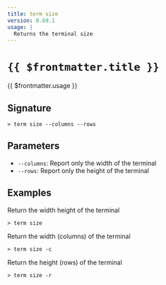 ```yaml
---
title: term size
version: 0.69.1
usage: |
  Returns the terminal size
---
```


# <code>{{ $frontmatter.title }}</code>

<div style='white-space: pre-wrap;'>{{ $frontmatter.usage }}</div>

## Signature

```> term size --columns --rows```

## Parameters

 -  `--columns`: Report only the width of the terminal
 -  `--rows`: Report only the height of the terminal

## Examples

Return the width height of the terminal
```shell
> term size
```

Return the width (columns) of the terminal
```shell
> term size -c
```

Return the height (rows) of the terminal
```shell
> term size -r
```
